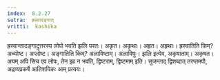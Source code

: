 ```yaml
---
index:  8.2.27
sutra:  ह्रस्वादङ्गात्
vritti:  kashika 
---
```


ह्रस्वान्तादङ्गादुत्तरस्य लोपो भवति झलि परतः। अकृत। अकृथाः। अहृत। अहृथाः। ह्रस्वातिति किम्? अच्योष्ट। अप्लोष्ट। अङ्गातिति किम्? अलाविष्टाम्। अलाविषुः। झलि इत्येव, अकृषाताम्। अकृषत। अयम् अपि सिच एव लोपः, तेन इह न भवति, द्विष्टराम्, द्विष्टमाम् इति। सुजन्ताद् द्विशब्दात् तरप्तमपौ, अद्रव्यप्रकर्षे आतिशयिकः आम् प्रत्ययः।

